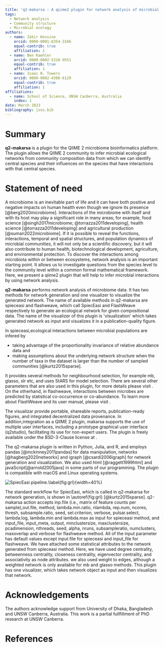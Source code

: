 ```yaml
---
title: 'q2-makarsa : A qiime2 plugin for network analysis of microbial data'
tags:
  - Network analysis
  - Community structure
  - Microbial ecology
authors:
  - name: Zakir Hossine
    orcid: 0000-0001-6354-3166
    equal-contrib: true
    affiliation: 1
  - name: Ben Kaehler
    orcid: 0000-0002-5318-9551 
    equal-contrib: true 
    affiliation: 1
  - name: Isaac N. Towers
    orcid: 0000-0002-4308-6129
    equal-contrib: true
    affiliation: 1
affiliations:
  - name: School of Science, UNSW Canberra, Australia
    index: 1
date: March 2023
bibliography: joss.bib
---
```


# Summary

**q2-makarsa** is a plugin for the QIIME 2 microbiome bioinformatics platform. The plugin allows the QIIME 2 community to infer microbial ecological networks from community composition data from which we can identify central species and their influences on the species that have interactions with that central species. 

# Statement of need

A microbiome is an inevitable part of life and it can have both positive and negative impacts on human health even though we ignore its presence [@berg2020microbiome]. Interactions of the microbiome with itself and with its host may play a significant role in many areas; for example, food science [@singh2017microbiome; @torrazza2011developing], health science [@torrazza2011developing] and agricultural production [@suman2022microbiome]. If it is possible to reveal the functions, interactions, temporal and spatial structures, and population dynamics of microbial communities, it will not only be a scientific discovery, but it will also contribute to human health, biotechnological development, agriculture, and environmental protection. To discover the interactions among microbiota within or between ecosystems, network analysis is an important starting point. It allows us to investigate questions from the species level to the community level within a common formal mathematical framework. Here, we present a qiime2 plugin that will help to infer microbial interactions by using network analysis.

**q2-makarsa** performs network analysis of microbiome data. It has two methods for network generation and one visualizer to visualize the generated network.  The name of available methods in q2-makarsa are spieceasi and flashweave, which call SpiecEasi and FlashWeave respectively to generate an ecological network for given compositional data. The name of the visualizer of this plugin is 'visualization' which takes generated network as input and visualizes it in a publication-quality figure.


In spieceasi,ecological interactions between microbial populations are infered by 

- taking advantage of the proportionality invariance of relative abundance data and 
- making assumptions about the underlying network structure when the number of taxa in the dataset is larger than the number of sampled communities [@kurtz2015sparse].

It provides several methods for neighbourhood selection, for example mb, glasso, slr etc, and uses StARS for model selection. There are several other parameters that are also used in this plugin, for more details please visit [](https://github.com/zdk123/SpiecEasi). 
On the otherhand, in flashweave, interactions between microbes are predicted by statistical co-occurrence or co-abundance. To learn more about FlashWeave and its user manual, please visit [](https://github.com/meringlab/FlashWeave.jl).

The visualizar provide portable, shareable reports, publication-ready figures, and integrated decentralized data provenance. In addition,integration as a QIIME 2 plugin, makarsa supports the use of multiple user interfaces, including a prototype graphical user interface (q2studio), facilitating its use for non-expert users. The plugin is freely available under the BSD-3-Clause license at [](https://github.com/BenKaehler/makarsa).

The q2-makarsa plugin is written in Python, Julia, and R, and employs pandas [@mckinney2011pandas] for data manipulation, networkx [@hagberg2020networkx] and igraph [@csardi2006igraph] for network generation and visualization. We also used html [@raggett1999html] and javaScript[@arnold2005java] in some parts of our programming. The plugin is compatible with macOS and Linux operating systems.

![SpiecEasi pipeline.\label{fig:grl}](spieceasi.png){width=40%}

The standard workflow for SpiecEasi, which is called in q2-makarsa for network generation, is shown in \autoref{fig:grl} [@kurtz2015sparse]. q2-makarsa action accepts inp.file (i.e., matrix of feature counts per sample),out.file, method, lambda.min.ratio, nlambda, rep.num, ncores, thresh, subsample.ratio, seed, sel.criterion, verbose, pulsar.select, lambda.log, lambda.min and lambda.max as input for spieceasi method, and input_file,  input_meta, output, minclustersize, maxclustersize, pcadimension, nthreads, seed, alpha, nruns, subsampleratio, numclusters, maxoverlap and verbose for flashweave method. All of the input parameter has default values except input.file for spieceasi and input_file for flashweave. We have attached some statistical attributes to the network generated from spieceasi method. Here, we have used degree centrality, betweenness centrality, closeness centrality, eigenvector centrality, and associativity as node attributes. we also used weight to edges, although a weighted network is only available for mb and glasso methods. This plugin has one visualizer, which takes network object as input and then visualizes that network.

# Acknowledgements

The authors acknowledge support from University of Dhaka, Bangladesh and UNSW Canberra, Australia. This work is a partial fullfillment of PhD research at UNSW Canberra.
# References
